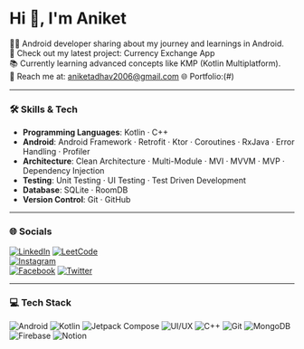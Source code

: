 # Hi 👋, I'm Aniket

👨‍💻 Android developer sharing about my journey and learnings in Android.  
🛒 Check out my latest project: Currency Exchange App  
📚 Currently learning advanced concepts like KMP (Kotlin Multiplatform).  
📧 Reach me at: aniketadhav2006@gmail.com 
🌐 Portfolio:(#)  

---

### 🛠️ Skills & Tech
- **Programming Languages**: Kotlin · C++ 
- **Android**: Android Framework · Retrofit · Ktor · Coroutines · RxJava · Error Handling · Profiler  
- **Architecture**: Clean Architecture · Multi-Module · MVI · MVVM · MVP · Dependency Injection  
- **Testing**: Unit Testing · UI Testing · Test Driven Development  
- **Database**: SQLite · RoomDB  
- **Version Control**: Git · GitHub  

---

### 🌐 Socials
[![LinkedIn](https://img.shields.io/badge/LinkedIn-blue?logo=linkedin&logoColor=white)](https://www.linkedin.com/in/aniket-adhav-a70182312/) 
[![LeetCode](https://img.shields.io/badge/LeetCode-black?logo=leetcode&logoColor=yellow)](https://leetcode.com/u/aniket_adhav/)  
[![Instagram](https://img.shields.io/badge/Instagram-pink?logo=instagram&logoColor=white)](https://www.instagram.com/aniket_adhav_07?igsh=MXFuOHJkb3U3MTY5OQ==)   
[![Facebook](https://img.shields.io/badge/Facebook-blue?logo=facebook&logoColor=white)]([https://facebook.com/](https://www.facebook.com/aniket.adhav.14661))  
[![Twitter](https://img.shields.io/badge/Twitter-black?logo=twitter&logoColor=white)]([https://twitter.com/](https://x.com/aniket_adhav_07?s=09))  

---

### 💻 Tech Stack
![Android](https://img.shields.io/badge/Android-green?logo=android&logoColor=white)
![Kotlin](https://img.shields.io/badge/Kotlin-purple?logo=kotlin&logoColor=white)
![Jetpack Compose](https://img.shields.io/badge/Jetpack%20Compose-4285F4?logo=jetpackcompose&logoColor=white)
![UI/UX](https://img.shields.io/badge/UI%2FUX-ff69b4?logo=adobe&logoColor=white)
![C++](https://img.shields.io/badge/C++-blue?logo=cplusplus&logoColor=white)
![Git](https://img.shields.io/badge/Git-red?logo=git&logoColor=white)
![MongoDB](https://img.shields.io/badge/MongoDB-green?logo=mongodb&logoColor=white)
![Firebase](https://img.shields.io/badge/Firebase-yellow?logo=firebase&logoColor=black)
![Notion](https://img.shields.io/badge/Notion-black?logo=notion&logoColor=white)

